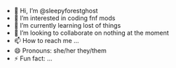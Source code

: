 - 👋 Hi, I’m @sleepyforestghost
- 👀 I’m interested in coding fnf mods
- 🌱 I’m currently learning lost of things
- 💞️ I’m looking to collaborate on nothing at the moment
- 📫 How to reach me ...
- 😄 Pronouns: she/her they/them
- ⚡ Fun fact: ...

<!---
sleepyforestghost/sleepyforestghost is a ✨ special ✨ repository because its `README.md` (this file) appears on your GitHub profile.
You can click the Preview link to take a look at your changes.
--->
